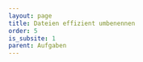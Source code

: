 ```yaml
---
layout: page
title: Dateien effizient umbenennen
order: 5
is_subsite: 1
parent: Aufgaben
---
```

<body class="theme-base-0d">
